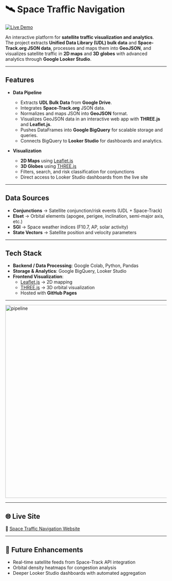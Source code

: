 # 🛰️ Space Traffic Navigation

[![Live Demo](https://img.shields.io/badge/Live_Site-Click_Here-brightgreen)](https://varshivenkatesh.github.io/space-traffic-nav/)

An interactive platform for **satellite traffic visualization and analytics**.  
The project extracts **Unified Data Library (UDL) bulk data** and **Space-Track.org JSON data**, processes and maps them into **GeoJSON**, and visualizes satellite traffic in **2D maps** and **3D globes** with advanced analytics through **Google Looker Studio**.

---

## Features
- **Data Pipeline**
  - Extracts **UDL Bulk Data** from **Google Drive**.
  - Integrates **Space-Track.org** JSON data.
  - Normalizes and maps JSON into **GeoJSON** format.
  - Visualizes GeoJSON data in an interactive web app with **THREE.js** and **Leaflet.js**.
  - Pushes DataFrames into **Google BigQuery** for scalable storage and queries.
  - Connects BigQuery to **Looker Studio** for dashboards and analytics.

- **Visualization**
  - **2D Maps** using [Leaflet.js](https://leafletjs.com/)  
  - **3D Globes** using [THREE.js](https://threejs.org/)  
  - Filters, search, and risk classification for conjunctions  
  - Direct access to Looker Studio dashboards from the live site  

---

## Data Sources
- **Conjunctions** → Satellite conjunction/risk events (UDL + Space-Track)  
- **Elset** → Orbital elements (apogee, perigee, inclination, semi-major axis, etc.)  
- **SGI** → Space weather indices (F10.7, AP, solar activity)  
- **State Vectors** → Satellite position and velocity parameters  

---

## Tech Stack
- **Backend / Data Processing**: Google Colab, Python, Pandas  
- **Storage & Analytics**: Google BigQuery, Looker Studio  
- **Frontend Visualization**:  
  - [Leaflet.js](https://leafletjs.com/) → 2D mapping  
  - [THREE.js](https://threejs.org/) → 3D orbital visualization  
  - Hosted with **GitHub Pages**

---

<img width="2000" height="600" alt="pipeline" src="https://github.com/user-attachments/assets/20370625-adc9-42ce-918d-b4809e8ec97b" />

---

## 🌐 Live Site
🔗 [Space Traffic Navigation Website](https://varshivenkatesh.github.io/space-traffic-nav/)

---

## 📌 Future Enhancements
- Real-time satellite feeds from Space-Track API integration  
- Orbital density heatmaps for congestion analysis  
- Deeper Looker Studio dashboards with automated aggregation  

